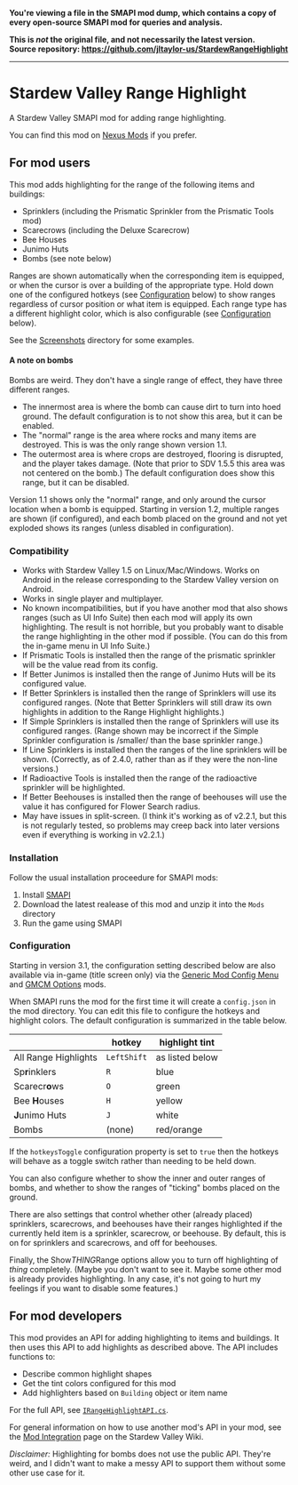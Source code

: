 **You're viewing a file in the SMAPI mod dump, which contains a copy of every open-source SMAPI mod
for queries and analysis.**

**This is _not_ the original file, and not necessarily the latest version.**  
**Source repository: https://github.com/jltaylor-us/StardewRangeHighlight**

----

# Stardew Valley Range Highlight

A Stardew Valley SMAPI mod for adding range highlighting.

You can find this mod on [Nexus Mods](https://www.nexusmods.com/stardewvalley/mods/6752)
if you prefer.

## For mod users

This mod adds highlighting for the range of the following items and buildings:

* Sprinklers (including the Prismatic Sprinkler from the Prismatic Tools mod)
* Scarecrows (including the Deluxe Scarecrow)
* Bee Houses
* Junimo Huts
* Bombs (see note below)

Ranges are shown automatically when the corresponding item is equipped,
or when the cursor is over a building of the appropriate type.  Hold down one
of the configured hotkeys (see [Configuration](#configuration) below) to show ranges regardless of cursor
position or what item is equipped.  Each range type has a different
highlight color, which is also configurable (see [Configuration](#configuration) below).

See the [Screenshots](Screenshots/) directory for some examples.

#### A note on bombs

Bombs are weird.  They don't have a single range of effect, they have
three different ranges.

  * The innermost area is where the bomb can cause dirt to turn
    into hoed ground.  The default configuration is to not show
    this area, but it can be enabled.
  * The "normal" range is the area where rocks and many items are
    destroyed.  This is was the only range shown version 1.1.
  * The outermost area is where crops are destroyed, flooring is
    disrupted, and the player takes damage.  (Note that prior to
    SDV 1.5.5 this area
    was not centered on the bomb.)  The default configuration does
    show this range, but it can be disabled.

Version 1.1 shows only the "normal" range, and only around the cursor
location when a bomb is equipped.  Starting in version 1.2, multiple
ranges are shown (if configured), and each bomb placed on the ground
and not yet exploded shows its ranges (unless disabled in configuration).

### Compatibility

* Works with Stardew Valley 1.5 on Linux/Mac/Windows.  Works on Android in the release corresponding to the Stardew Valley version on Android.
* Works in single player and multiplayer.
* No known incompatibilities, but if you have another mod that also shows ranges (such as UI Info Suite) then each mod will apply its own highlighting. The result is not horrible, but you probably want to disable the range highlighting in the other mod if possible.  (You can do this from the in-game menu in UI Info Suite.)
* If Prismatic Tools is installed then the range of the prismatic sprinkler will be the value read from its config.
* If Better Junimos is installed then the range of Junimo Huts will be its configured value.
* If Better Sprinklers is installed then the range of Sprinklers will use its configured ranges.  (Note that Better Sprinklers will still draw its own highlights in addition to the Range Highlight highlights.)
* If Simple Sprinklers is installed then the range of Sprinklers will use its configured ranges.  (Range shown may be incorrect if the Simple Sprinkler configuration is /smaller/ than the base sprinkler range.)
* If Line Sprinklers is installed then the ranges of the line sprinklers will be shown.  (Correctly, as of 2.4.0, rather than as if they were the non-line versions.)
* If Radioactive Tools is installed then the range of the radioactive sprinkler will be highlighted.
* If Better Beehouses is installed then the range of beehouses will use the value it has configured for Flower Search radius.
* May have issues in split-screen.  (I think it's working as of v2.2.1, but this is not regularly tested, so problems may creep back into later versions even if everything is working in v2.2.1.)

### Installation

Follow the usual installation proceedure for SMAPI mods:
1. Install [SMAPI](https://smapi.io)
2. Download the latest realease of this mod and unzip it into the `Mods` directory
3. Run the game using SMAPI

### Configuration

Starting in version 3.1, the configuration setting described below are also available
via in-game (title screen only) via the [Generic Mod Config Menu](https://www.nexusmods.com/stardewvalley/mods/5098)
and [GMCM Options](https://www.nexusmods.com/stardewvalley/mods/10505) mods.

When SMAPI runs the mod for the first time it will create a `config.json`
in the mod directory.  You can edit this file to configure the hotkeys and
highlight colors.  The default configuration is summarized in the table below.

| | hotkey | highlight tint
| --- | --- | ---
| All Range Highlights | `LeftShift` | as listed below
| Sp**r**inklers | `R` | blue
| Scarecr**o**ws | `O` | green
| Bee **H**ouses | `H` | yellow
| **J**unimo Huts | `J` | white
| Bombs | (none) | red/orange

If the `hotkeysToggle` configuration property is set to `true` then the hotkeys will
behave as a toggle switch rather than needing to be held down.

You can also configure whether to show the inner and outer ranges of bombs,
and whether to show the ranges of "ticking" bombs placed on the ground.

There are also settings that control whether other (already placed) sprinklers,
scarecrows, and beehouses have their ranges highlighted if the currently held
item is a sprinkler, scarecrow, or beehouse.  By default, this is on for
sprinklers and scarecrows, and off for beehouses.

Finally, the Show*THING*Range options allow you to turn off highlighting of *thing*
completely.  (Maybe you don't want to see it.  Maybe some other mod is already
provides highlighting.  In any case, it's not going to hurt my feelings if you
want to disable some features.)

## For mod developers

This mod provides an API for adding highlighting to items and buildings.
It then uses this API to add highlights as described above.  The API includes
functions to:
* Describe common highlight shapes
* Get the tint colors configured for this mod
* Add highlighters based on `Building` object or item name

For the full API, see [`IRangeHighlightAPI.cs`](https://github.com/jltaylor-us/StardewRangeHighlight/blob/default/RangeHighlight/IRangeHighlightAPI.cs).

For general information on how to use another mod's API in your mod,
see the [Mod Integration](https://stardewvalleywiki.com/Modding:Modder_Guide/APIs/Integrations)
page on the Stardew Valley Wiki.

_Disclaimer:_  Highlighting for bombs does not use the public API.  They're
weird, and I didn't want to make a messy API to support them without some other
use case for it.
